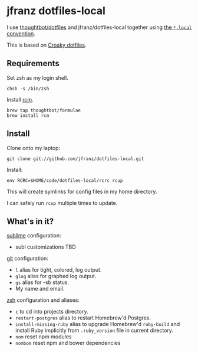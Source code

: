 jfranz dotfiles-local
===============

I use [thoughtbot/dotfiles](https://github.com/thoughtbot/dotfiles) and
jfranz/dotfiles-local together using [the `*.local` convention][dot-local].

[dot-local]: http://robots.thoughtbot.com/manage-team-and-personal-dotfiles-together-with-rcm

This is based on [Croaky dotfiles](https://github.com/croaky/dotfiles).

Requirements
------------

Set zsh as my login shell.

    chsh -s /bin/zsh

Install [rcm](https://github.com/mike-burns/rcm).

    brew tap thoughtbot/formulae
    brew install rcm

Install
-------

Clone onto my laptop:

    git clone git://github.com/jfranz/dotfiles-local.git

Install:

    env RCRC=$HOME/code/dotfiles-local/rcrc rcup

This will create symlinks for config files in my home directory.

I can safely run `rcup` multiple times to update.

What's in it?
-------------

[sublime](http://www.sublimetext.com/3) configuration:

* subl customizations TBD

[git](http://git-scm.com/) configuration:

* `l` alias for tight, colored, log output.
* `glog` alias for graphed log output.
* `gs` alias for -sb status.
* My name and email.

[zsh](http://zsh.sourceforge.net/FAQ/zshfaq01.html) configuration and aliases:

* `c` to cd into projects directory.
* `restart-postgres` alias to restart Homebrew'd Postgres.
* `install-missing-ruby` alias to upgrade Homebrew'd `ruby-build` and install
  Ruby implicitly from `.ruby_version` file in current directory.
* `nom` reset npm modules
* `nombom` reset npm and bower dependencies
